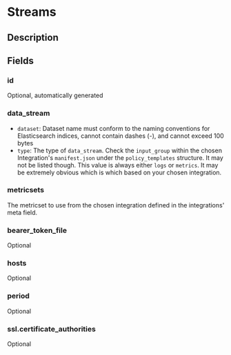 # Streams

## Description

## Fields

### id

Optional, automatically generated

### data_stream

* `dataset`: Dataset name must conform to the naming conventions for Elasticsearch indices, cannot contain dashes (-), and cannot exceed 100 bytes
* `type`: The type of `data_stream`. Check the `input_group` within the chosen Integration's `manifest.json` under the `policy_templates` structure. It may not be listed though. This value is always either `logs` or `metrics`. It may be extremely obvious which is which based on your chosen integration.

### metricsets

The metricset to use from the chosen integration defined in the integrations' meta field.

### bearer_token_file

Optional

### hosts

Optional

### period

Optional

### ssl.certificate_authorities

Optional